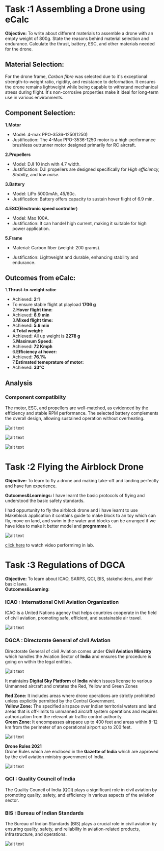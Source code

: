 # Task :1 Assembling a Drone using eCalc

**Objective:**
To write about different materials to assemble a drone with an empty weight of 800g. State the reasons behind material selection and endurance. Calculate the thrust, battery, ESC, and other materials needed for the drone.

## Material Selection:

For the drone frame, *Carbon fibre* was selected due to it's exceptional strength-to-weight ratio, rigidity, and resistance to deformation. It ensures the drone remains lightweight while being capable to withstand mechanical stress during flight. It's non-corrosive properties make it ideal for long-term use in various environments.

## Component Selection:

**1.Motor**
- Model: 4-max PPO-3536-1250(1250)
- Justification: The 4-Max PPO-3536-1250 motor is a high-performance brushless outrunner motor designed primarily for RC aircraft.

**2.Propellers**

- Model: DJI 10 inch with 4.7 width.
- Justification: DJI propellers are designed specifically for *High efficiency,* *Stabilty,* and *low noise.*

 **3.Battery**

 - Model: LiPo 5000mAh, 45/60c.
 - Justification: Battery offers capacity to sustain hover flight of 6.9 min.

**4.ESC(Electronic speed controller)**

- Model: Max 100A.
- Justification: It can handel high current, making it suitable for high power application.

**5.Frame**
- Material: Carbon fiber (weight: 200 grams).
  
- Justification: Lightweight and durable, enhancing stability and endurance.

## Outcomes from eCalc:

1.**Thrust-to-weight ratio:**
- Achieved:  **2:1**
- To ensure stable flight at playload **1706 g** \
2.**Hover flight time:**
- Achieved: **6.9 min** \
3.**Mixed flight time:**
- Achieved: **5.6 min** \
4.**Total weight:**
- Achieved: All up weight is **2278 g**\
5.**Maximum Speed:**
- Achieved: **72 Kmph** \
6.**Efficiency at hover:**
- Achieved: **76.1%** \
7.**Estimated temeprature of motor:**
- Achieved: **33°C**

## Analysis

### Component compatibilty 
The motor, ESC, and propellers are well-matched, as evidenced by the efficiency and stable RPM performance. The selected battery complements the overall design, allowing sustained operation without overheating.

![alt text](https://github.com/Vishalpolicepatil/Report-Level-1/blob/main/Screenshot%202025-03-25%20160157.png?raw=true)

![alt text](https://github.com/Vishalpolicepatil/Report-Level-1/blob/main/Screenshot%202025-03-25%20160534.png?raw=true)

![alt text](https://github.com/Vishalpolicepatil/Report-Level-1/blob/main/Screenshot%202025-03-25%20160706.png?raw=true)

# Task :2 Flying the Airblock Drone

**Objective:**
To learn to fly a drone and making take-off and landing perfectly and have fun experience.

**Outcomes&Learnings:** 
I have learnt the basic protocols of flying and understood the basic safety standards.

I had oppurtunity to fly the airblock drone and i have learnt to use Makeblock application it contains guide to make block to an toy which can fly, move on land, and swim in the water and blocks can be arranged if we have idea to make it better model and **programme** it.

![alt text](https://github.com/Vishalpolicepatil/Report-Level-1/blob/main/Airblock%20flying.drone.jpg?raw=true)

[click here](https://www.youtube.com/shorts/RL_wcow8nSk?feature=share) to watch video performimg in lab.

# Task :3 Regulations of DGCA

**Objective:** 
To learn about ICAO, SARPS, QCI, BIS, stakeholders, and their basic laws.\
**Outcomes&Learning:**
### ICAO : International Civil Aviation Organization 

ICAO is a United Nations agency that helps countries cooperate in the field of civil aviation, promoting safe, efficient, and sustainable air travel.

![alt text](https://github.com/Vishalpolicepatil/Report-Level-1/blob/main/icao_logo.jpg?raw=true)

### DGCA : Directorate General of civil Aviation
Directorate General of civil Aviation comes under **Civil Aviation Ministry** which handles the Aviation Sector of **India** and ensures the procedure is going on within the legal entities.

![alt text](https://github.com/Vishalpolicepatil/Report-Level-1/blob/main/Screenshot%202025-03-30%20121844.png?raw=true)

It maintains **Digital Sky Platform** of **India** which issues license to various Unmanned aircraft and cretates the Red, Yellow and Green Zones 

**Red Zone:**
It includes areas where drone operations are strictly prohibited unless explicitly permitted by the Central Government. \
**Yellow Zone:**
 The specified airspace over Indian territorial waters and land areas that is off-limits to unmanned aircraft system operations and requires authorization from the relevant air traffic control authority. \
**Green Zone:**
It encompasses airspace up to 400 feet and areas within 8-12 km from the perimeter of an operational airport up to 200 feet.

![alt text](https://github.com/Vishalpolicepatil/Report-Level-1/blob/main/Sky%20platform.jpeg?raw=true)

**Drone Rules 2021** \
Drone Rules which are enclosed in the **Gazette of India** which are approved by the civil aviation ministry government of India.

![alt text](https://github.com/Vishalpolicepatil/Report-Level-1/blob/main/Screenshot%202025-03-30%20124429.png?raw=true)

### QCI : Quality Council of India 

The Quality Council of India (QCI) plays a significant role in civil aviation by promoting quality, safety, and efficiency in various aspects of the aviation sector. 



### BIS : Bureau of Indian Standards 

The Bureau of Indian Standards (BIS) plays a crucial role in civil aviation by ensuring quality, safety, and reliability in aviation-related products, infrastructure, and operations.

![alt text](https://github.com/Vishalpolicepatil/Report-Level-1/blob/main/Bureau_of_Indian_Standards_BIS_3c31d16dc7.jpg?raw=true)
